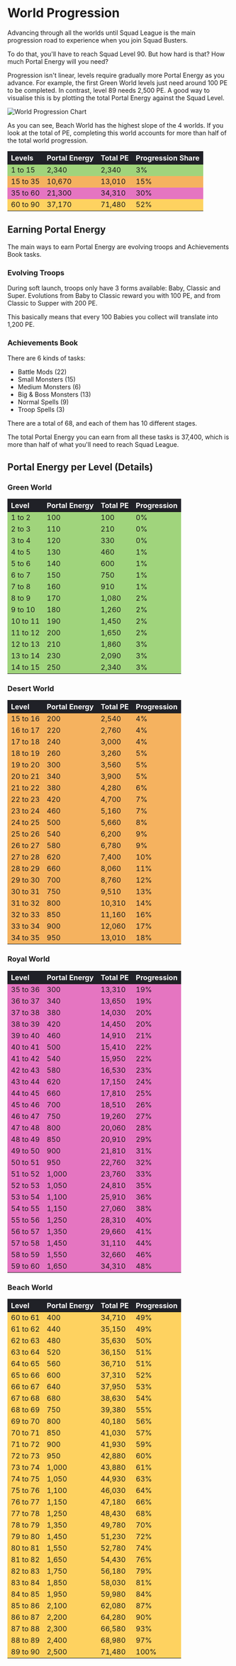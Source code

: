 # World Progression

Advancing through all the worlds until Squad League is the main progression road to experience when you join Squad Busters.

To do that, you'll have to reach Squad Level 90. But how hard is that? How much Portal Energy will you need?

Progression isn't linear, levels require gradually more Portal Energy as you advance. For example, the first Green World levels just need around 100 PE to be completed. In contrast, level 89 needs 2,500 PE. A good way to visualise this is by plotting the total Portal Energy against the Squad Level.

![World Progression Chart](/assets/sb_chart_levels_1.png)

As you can see, Beach World has the highest slope of the 4 worlds. If you look at the total of PE, completing this world accounts for more than half of the total world progression.

<style>
    .heatMapProgPEvsSLAll {
        width: 100%;
        text-align: left;
    }
    .heatMapProgPEvsSLAll th {
        word-wrap: break-word;
        text-align: left;
        color: white;
        background: #202127;
    }
    .heatMapProgPEvsSLAll tr:nth-child(1) { background: rgba(121, 195, 71, 0.70); }
    .heatMapProgPEvsSLAll tr:nth-child(2) { background: rgba(243, 147, 29, 0.70); }
    .heatMapProgPEvsSLAll tr:nth-child(3) { background: rgba(220, 60, 169, 0.70); }
    .heatMapProgPEvsSLAll tr:nth-child(4) { background: rgba(255, 192, 30, 0.70); }
</style>

<div class="heatMapProgPEvsSLAll">

| Levels | Portal Energy | Total PE | Progression Share | 
| -- | -- | -- | -- |
| 1 to 15 | 2,340 | 2,340 | 3% |
| 15 to 35 | 10,670 | 13,010 | 15% |
| 35 to 60 | 21,300 | 34,310 | 30% |
| 60 to 90 | 37,170 | 71,480 | 52% |

</div>

## Earning Portal Energy

The main ways to earn Portal Energy are evolving troops and Achievements Book tasks.

### Evolving Troops

During soft launch, troops only have 3 forms available: Baby, Classic and Super. Evolutions from Baby to Classic reward you with 100 PE, and from Classic to Supper with 200 PE.

This basically means that every 100 Babies you collect will translate into 1,200 PE.

### Achievements Book

There are 6 kinds of tasks:

- Battle Mods (22)
- Small Monsters (15)
- Medium Monsters (6)
- Big & Boss Monsters (13)
- Normal Spells (9)
- Troop Spells (3)

There are a total of 68, and each of them has 10 different stages.

The total Portal Energy you can earn from all these tasks is 37,400, which is more than half of what you'll need to reach Squad League.

## Portal Energy per Level (Details)

### Green World

<style>
    .heatMapProgPEvsSLGW {
        width: 100%;
        text-align: left;
    }
    .heatMapProgPEvsSLGW th {
        word-wrap: break-word;
        text-align: left;
        color: white;
        background: #202127;
    }
    .heatMapProgPEvsSLGW tr:nth-child(1) { background: rgba(121, 195, 71, 0.70); }
    .heatMapProgPEvsSLGW tr:nth-child(2) { background: rgba(121, 195, 71, 0.70); }
    .heatMapProgPEvsSLGW tr:nth-child(3) { background: rgba(121, 195, 71, 0.70); }
    .heatMapProgPEvsSLGW tr:nth-child(4) { background: rgba(121, 195, 71, 0.70); }
    .heatMapProgPEvsSLGW tr:nth-child(5) { background: rgba(121, 195, 71, 0.70); }
    .heatMapProgPEvsSLGW tr:nth-child(6) { background: rgba(121, 195, 71, 0.70); }
    .heatMapProgPEvsSLGW tr:nth-child(7) { background: rgba(121, 195, 71, 0.70); }
    .heatMapProgPEvsSLGW tr:nth-child(8) { background: rgba(121, 195, 71, 0.70); }
    .heatMapProgPEvsSLGW tr:nth-child(9) { background: rgba(121, 195, 71, 0.70); }
    .heatMapProgPEvsSLGW tr:nth-child(10) { background: rgba(121, 195, 71, 0.70); }
    .heatMapProgPEvsSLGW tr:nth-child(11) { background: rgba(121, 195, 71, 0.70); }
    .heatMapProgPEvsSLGW tr:nth-child(12) { background: rgba(121, 195, 71, 0.70); }
    .heatMapProgPEvsSLGW tr:nth-child(13) { background: rgba(121, 195, 71, 0.70); }
    .heatMapProgPEvsSLGW tr:nth-child(14) { background: rgba(121, 195, 71, 0.70); }
</style>

<div class="heatMapProgPEvsSLGW">

| Level | Portal Energy | Total PE | Progression | 
| -- | -- | -- | -- |
| 1 to 2 | 100 | 100 | 0% |
| 2 to 3 | 110 | 210 | 0% |
| 3 to 4 | 120 | 330 | 0% |
| 4 to 5 | 130 | 460 | 1% |
| 5 to 6 | 140 | 600 | 1% |
| 6 to 7 | 150 | 750 | 1% |
| 7 to 8 | 160 | 910 | 1% |
| 8 to 9 | 170 | 1,080 | 2% |
| 9 to 10 | 180 | 1,260 | 2% |
| 10 to 11 | 190 | 1,450 | 2% |
| 11 to 12 | 200 | 1,650 | 2% |
| 12 to 13 | 210 | 1,860 | 3% |
| 13 to 14 | 230 | 2,090 | 3% |
| 14 to 15 | 250 | 2,340 | 3% |

</div>

### Desert World

<style>
    .heatMapProgPEvsSLDW {
        width: 100%;
        text-align: left;
    }
    .heatMapProgPEvsSLDW th {
        word-wrap: break-word;
        text-align: left;
        color: white;
        background: #202127;
    }
    .heatMapProgPEvsSLDW tr:nth-child(1) { background: rgba(243, 147, 29, 0.70); }
    .heatMapProgPEvsSLDW tr:nth-child(2) { background: rgba(243, 147, 29, 0.70); }
    .heatMapProgPEvsSLDW tr:nth-child(3) { background: rgba(243, 147, 29, 0.70); }
    .heatMapProgPEvsSLDW tr:nth-child(4) { background: rgba(243, 147, 29, 0.70); }
    .heatMapProgPEvsSLDW tr:nth-child(5) { background: rgba(243, 147, 29, 0.70); }
    .heatMapProgPEvsSLDW tr:nth-child(6) { background: rgba(243, 147, 29, 0.70); }
    .heatMapProgPEvsSLDW tr:nth-child(7) { background: rgba(243, 147, 29, 0.70); }
    .heatMapProgPEvsSLDW tr:nth-child(8) { background: rgba(243, 147, 29, 0.70); }
    .heatMapProgPEvsSLDW tr:nth-child(9) { background: rgba(243, 147, 29, 0.70); }
    .heatMapProgPEvsSLDW tr:nth-child(10) { background: rgba(243, 147, 29, 0.70); }
    .heatMapProgPEvsSLDW tr:nth-child(11) { background: rgba(243, 147, 29, 0.70); }
    .heatMapProgPEvsSLDW tr:nth-child(12) { background: rgba(243, 147, 29, 0.70); }
    .heatMapProgPEvsSLDW tr:nth-child(13) { background: rgba(243, 147, 29, 0.70); }
    .heatMapProgPEvsSLDW tr:nth-child(14) { background: rgba(243, 147, 29, 0.70); }
    .heatMapProgPEvsSLDW tr:nth-child(15) { background: rgba(243, 147, 29, 0.70); }
    .heatMapProgPEvsSLDW tr:nth-child(16) { background: rgba(243, 147, 29, 0.70); }
    .heatMapProgPEvsSLDW tr:nth-child(17) { background: rgba(243, 147, 29, 0.70); }
    .heatMapProgPEvsSLDW tr:nth-child(18) { background: rgba(243, 147, 29, 0.70); }
    .heatMapProgPEvsSLDW tr:nth-child(19) { background: rgba(243, 147, 29, 0.70); }
    .heatMapProgPEvsSLDW tr:nth-child(20) { background: rgba(243, 147, 29, 0.70); }
</style>

<div class="heatMapProgPEvsSLDW">

| Level | Portal Energy | Total PE | Progression | 
| -- | -- | -- | -- |
| 15 to 16 | 200 | 2,540 | 4% |
| 16 to 17 | 220 | 2,760 | 4% |
| 17 to 18 | 240 | 3,000 | 4% |
| 18 to 19 | 260 | 3,260 | 5% |
| 19 to 20 | 300 | 3,560 | 5% |
| 20 to 21 | 340 | 3,900 | 5% |
| 21 to 22 | 380 | 4,280 | 6% |
| 22 to 23 | 420 | 4,700 | 7% |
| 23 to 24 | 460 | 5,160 | 7% |
| 24 to 25 | 500 | 5,660 | 8% |
| 25 to 26 | 540 | 6,200 | 9% |
| 26 to 27 | 580 | 6,780 | 9% |
| 27 to 28 | 620 | 7,400 | 10% |
| 28 to 29 | 660 | 8,060 | 11% |
| 29 to 30 | 700 | 8,760 | 12% |
| 30 to 31 | 750 | 9,510 | 13% |
| 31 to 32 | 800 | 10,310 | 14% |
| 32 to 33 | 850 | 11,160 | 16% |
| 33 to 34 | 900 | 12,060 | 17% |
| 34 to 35 | 950 | 13,010 | 18% |

</div>

### Royal World

<style>
    .heatMapProgPEvsSLRW {
        width: 100%;
        text-align: left;
    }
    .heatMapProgPEvsSLRW th {
        word-wrap: break-word;
        text-align: left;
        color: white;
        background: #202127;
    }
    .heatMapProgPEvsSLRW tr:nth-child(1) { background: rgba(220, 60, 169, 0.70); }
    .heatMapProgPEvsSLRW tr:nth-child(2) { background: rgba(220, 60, 169, 0.70); }
    .heatMapProgPEvsSLRW tr:nth-child(3) { background: rgba(220, 60, 169, 0.70); }
    .heatMapProgPEvsSLRW tr:nth-child(4) { background: rgba(220, 60, 169, 0.70); }
    .heatMapProgPEvsSLRW tr:nth-child(5) { background: rgba(220, 60, 169, 0.70); }
    .heatMapProgPEvsSLRW tr:nth-child(6) { background: rgba(220, 60, 169, 0.70); }
    .heatMapProgPEvsSLRW tr:nth-child(7) { background: rgba(220, 60, 169, 0.70); }
    .heatMapProgPEvsSLRW tr:nth-child(8) { background: rgba(220, 60, 169, 0.70); }
    .heatMapProgPEvsSLRW tr:nth-child(9) { background: rgba(220, 60, 169, 0.70); }
    .heatMapProgPEvsSLRW tr:nth-child(10) { background: rgba(220, 60, 169, 0.70); }
    .heatMapProgPEvsSLRW tr:nth-child(11) { background: rgba(220, 60, 169, 0.70); }
    .heatMapProgPEvsSLRW tr:nth-child(12) { background: rgba(220, 60, 169, 0.70); }
    .heatMapProgPEvsSLRW tr:nth-child(13) { background: rgba(220, 60, 169, 0.70); }
    .heatMapProgPEvsSLRW tr:nth-child(14) { background: rgba(220, 60, 169, 0.70); }
    .heatMapProgPEvsSLRW tr:nth-child(15) { background: rgba(220, 60, 169, 0.70); }
    .heatMapProgPEvsSLRW tr:nth-child(16) { background: rgba(220, 60, 169, 0.70); }
    .heatMapProgPEvsSLRW tr:nth-child(17) { background: rgba(220, 60, 169, 0.70); }
    .heatMapProgPEvsSLRW tr:nth-child(18) { background: rgba(220, 60, 169, 0.70); }
    .heatMapProgPEvsSLRW tr:nth-child(19) { background: rgba(220, 60, 169, 0.70); }
    .heatMapProgPEvsSLRW tr:nth-child(20) { background: rgba(220, 60, 169, 0.70); }
    .heatMapProgPEvsSLRW tr:nth-child(21) { background: rgba(220, 60, 169, 0.70); }
    .heatMapProgPEvsSLRW tr:nth-child(22) { background: rgba(220, 60, 169, 0.70); }
    .heatMapProgPEvsSLRW tr:nth-child(23) { background: rgba(220, 60, 169, 0.70); }
    .heatMapProgPEvsSLRW tr:nth-child(24) { background: rgba(220, 60, 169, 0.70); }
    .heatMapProgPEvsSLRW tr:nth-child(25) { background: rgba(220, 60, 169, 0.70); }
</style>

<div class="heatMapProgPEvsSLRW">

| Level | Portal Energy | Total PE | Progression | 
| -- | -- | -- | -- |
| 35 to 36 | 300 | 13,310 | 19% |
| 36 to 37 | 340 | 13,650 | 19% |
| 37 to 38 | 380 | 14,030 | 20% |
| 38 to 39 | 420 | 14,450 | 20% |
| 39 to 40 | 460 | 14,910 | 21% |
| 40 to 41 | 500 | 15,410 | 22% |
| 41 to 42 | 540 | 15,950 | 22% |
| 42 to 43 | 580 | 16,530 | 23% |
| 43 to 44 | 620 | 17,150 | 24% |
| 44 to 45 | 660 | 17,810 | 25% |
| 45 to 46 | 700 | 18,510 | 26% |
| 46 to 47 | 750 | 19,260 | 27% |
| 47 to 48 | 800 | 20,060 | 28% |
| 48 to 49 | 850 | 20,910 | 29% |
| 49 to 50 | 900 | 21,810 | 31% |
| 50 to 51 | 950 | 22,760 | 32% |
| 51 to 52 | 1,000 | 23,760 | 33% |
| 52 to 53 | 1,050 | 24,810 | 35% |
| 53 to 54 | 1,100 | 25,910 | 36% |
| 54 to 55 | 1,150 | 27,060 | 38% |
| 55 to 56 | 1,250 | 28,310 | 40% |
| 56 to 57 | 1,350 | 29,660 | 41% |
| 57 to 58 | 1,450 | 31,110 | 44% |
| 58 to 59 | 1,550 | 32,660 | 46% |
| 59 to 60 | 1,650 | 34,310 | 48% |

</div>

### Beach World

<style>
    .heatMapProgPEvsSLBW {
        width: 100%;
        text-align: left;
    }
    .heatMapProgPEvsSLBW th {
        word-wrap: break-word;
        text-align: left;
        color: white;
        background: #202127;
    }
    .heatMapProgPEvsSLBW tr:nth-child(1) { background: rgba(255, 192, 30, 0.70); }
    .heatMapProgPEvsSLBW tr:nth-child(2) { background: rgba(255, 192, 30, 0.70); }
    .heatMapProgPEvsSLBW tr:nth-child(3) { background: rgba(255, 192, 30, 0.70); }
    .heatMapProgPEvsSLBW tr:nth-child(4) { background: rgba(255, 192, 30, 0.70); }
    .heatMapProgPEvsSLBW tr:nth-child(5) { background: rgba(255, 192, 30, 0.70); }
    .heatMapProgPEvsSLBW tr:nth-child(6) { background: rgba(255, 192, 30, 0.70); }
    .heatMapProgPEvsSLBW tr:nth-child(7) { background: rgba(255, 192, 30, 0.70); }
    .heatMapProgPEvsSLBW tr:nth-child(8) { background: rgba(255, 192, 30, 0.70); }
    .heatMapProgPEvsSLBW tr:nth-child(9) { background: rgba(255, 192, 30, 0.70); }
    .heatMapProgPEvsSLBW tr:nth-child(10) { background: rgba(255, 192, 30, 0.70); }
    .heatMapProgPEvsSLBW tr:nth-child(11) { background: rgba(255, 192, 30, 0.70); }
    .heatMapProgPEvsSLBW tr:nth-child(12) { background: rgba(255, 192, 30, 0.70); }
    .heatMapProgPEvsSLBW tr:nth-child(13) { background: rgba(255, 192, 30, 0.70); }
    .heatMapProgPEvsSLBW tr:nth-child(14) { background: rgba(255, 192, 30, 0.70); }
    .heatMapProgPEvsSLBW tr:nth-child(15) { background: rgba(255, 192, 30, 0.70); }
    .heatMapProgPEvsSLBW tr:nth-child(16) { background: rgba(255, 192, 30, 0.70); }
    .heatMapProgPEvsSLBW tr:nth-child(17) { background: rgba(255, 192, 30, 0.70); }
    .heatMapProgPEvsSLBW tr:nth-child(18) { background: rgba(255, 192, 30, 0.70); }
    .heatMapProgPEvsSLBW tr:nth-child(19) { background: rgba(255, 192, 30, 0.70); }
    .heatMapProgPEvsSLBW tr:nth-child(20) { background: rgba(255, 192, 30, 0.70); }
    .heatMapProgPEvsSLBW tr:nth-child(21) { background: rgba(255, 192, 30, 0.70); }
    .heatMapProgPEvsSLBW tr:nth-child(22) { background: rgba(255, 192, 30, 0.70); }
    .heatMapProgPEvsSLBW tr:nth-child(23) { background: rgba(255, 192, 30, 0.70); }
    .heatMapProgPEvsSLBW tr:nth-child(24) { background: rgba(255, 192, 30, 0.70); }
    .heatMapProgPEvsSLBW tr:nth-child(25) { background: rgba(255, 192, 30, 0.70); }
    .heatMapProgPEvsSLBW tr:nth-child(26) { background: rgba(255, 192, 30, 0.70); }
    .heatMapProgPEvsSLBW tr:nth-child(27) { background: rgba(255, 192, 30, 0.70); }
    .heatMapProgPEvsSLBW tr:nth-child(28) { background: rgba(255, 192, 30, 0.70); }
    .heatMapProgPEvsSLBW tr:nth-child(29) { background: rgba(255, 192, 30, 0.70); }
    .heatMapProgPEvsSLBW tr:nth-child(30) { background: rgba(255, 192, 30, 0.70); }
</style>

<div class="heatMapProgPEvsSLBW">

| Level | Portal Energy | Total PE | Progression | 
| -- | -- | -- | -- |
| 60 to 61 | 400 | 34,710 | 49% |
| 61 to 62 | 440 | 35,150 | 49% |
| 62 to 63 | 480 | 35,630 | 50% |
| 63 to 64 | 520 | 36,150 | 51% |
| 64 to 65 | 560 | 36,710 | 51% |
| 65 to 66 | 600 | 37,310 | 52% |
| 66 to 67 | 640 | 37,950 | 53% |
| 67 to 68 | 680 | 38,630 | 54% |
| 68 to 69 | 750 | 39,380 | 55% |
| 69 to 70 | 800 | 40,180 | 56% |
| 70 to 71 | 850 | 41,030 | 57% |
| 71 to 72 | 900 | 41,930 | 59% |
| 72 to 73 | 950 | 42,880 | 60% |
| 73 to 74 | 1,000 | 43,880 | 61% |
| 74 to 75 | 1,050 | 44,930 | 63% |
| 75 to 76 | 1,100 | 46,030 | 64% |
| 76 to 77 | 1,150 | 47,180 | 66% |
| 77 to 78 | 1,250 | 48,430 | 68% |
| 78 to 79 | 1,350 | 49,780 | 70% |
| 79 to 80 | 1,450 | 51,230 | 72% |
| 80 to 81 | 1,550 | 52,780 | 74% |
| 81 to 82 | 1,650 | 54,430 | 76% |
| 82 to 83 | 1,750 | 56,180 | 79% |
| 83 to 84 | 1,850 | 58,030 | 81% |
| 84 to 85 | 1,950 | 59,980 | 84% |
| 85 to 86 | 2,100 | 62,080 | 87% |
| 86 to 87 | 2,200 | 64,280 | 90% |
| 87 to 88 | 2,300 | 66,580 | 93% |
| 88 to 89 | 2,400 | 68,980 | 97% |
| 89 to 90 | 2,500 | 71,480 | 100% |

</div>